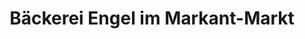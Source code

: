 ---
title: "Bäckerei Engel im Markant-Markt"
url: /detmold/baeckerei-engel-im-markant-markt-hornsche-strasse/
shop: Bäckerei
---